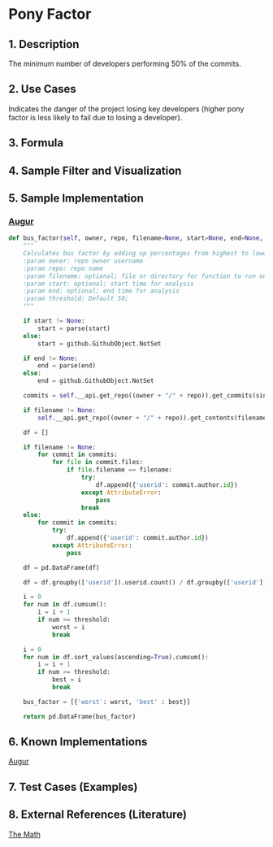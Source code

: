# Pony Factor

## 1. Description
The minimum number of developers performing 50% of the commits.

## 2. Use Cases
Indicates the danger of the project losing key developers (higher pony factor is less likely to fail due to losing a developer).

## 3. Formula

## 4. Sample Filter and Visualization

## 5. Sample Implementation

### [Augur](https://github.com/OSSHealth/augur)

```Python
def bus_factor(self, owner, repo, filename=None, start=None, end=None, threshold=50):
    """
    Calculates bus factor by adding up percentages from highest to lowest until they exceed threshold
    :param owner: repo owner username
    :param repo: repo name
    :param filename: optional; file or directory for function to run on
    :param start: optional; start time for analysis
    :param end: optional; end time for analysis
    :param threshold: Default 50;
    """

    if start != None:
        start = parse(start)
    else:
        start = github.GithubObject.NotSet

    if end != None:
        end = parse(end)
    else:
        end = github.GithubObject.NotSet

    commits = self.__api.get_repo((owner + "/" + repo)).get_commits(since=start, until=end)

    if filename != None:
        self.__api.get_repo((owner + "/" + repo)).get_contents(filename)

    df = []

    if filename != None:
        for commit in commits:
            for file in commit.files:
                if file.filename == filename:
                    try:
                        df.append({'userid': commit.author.id})
                    except AttributeError:
                        pass
                    break
    else:
        for commit in commits:
            try:
                df.append({'userid': commit.author.id})
            except AttributeError:
                pass

    df = pd.DataFrame(df)

    df = df.groupby(['userid']).userid.count() / df.groupby(['userid']).userid.count().sum() * 100

    i = 0
    for num in df.cumsum():
        i = i + 1
        if num >= threshold:
            worst = i
            break

    i = 0
    for num in df.sort_values(ascending=True).cumsum():
        i = i + 1
        if num >= threshold:
            best = i
            break

    bus_factor = [{'worst': worst, 'best' : best}]

    return pd.DataFrame(bus_factor)
```

## 6. Known Implementations
[Augur](https://github.com/OSSHealth/augur/blob/master/ghdata/githubapi.py#L22)

## 7. Test Cases (Examples)

## 8. External References (Literature)
[The Math](https://ke4qqq.wordpress.com/2015/02/08/pony-factor-math/)
